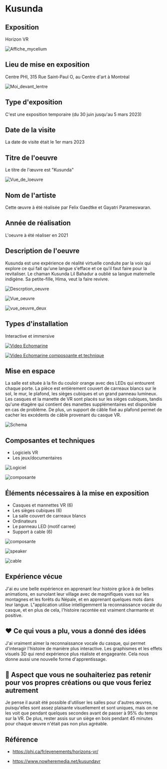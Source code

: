 # Kusunda

## Exposition

Horizon VR

![Affiche_mycelium](media/Mycelium_affiche.jpg)

## Lieu de mise en exposition

Centre PHI, 315 Rue Saint-Paul O, au Centre d'art à Montréal

![Moi_devant_lentre](media/Echomarine_devant_lentrée.jpg)

## Type d'exposition

C'est une exposition temporaire (du 30 juin jusqu'au 5 mars 2023)

## Date de la visite

La date de visite était le 1er mars 2023

## Titre de l'oeuvre

Le titre de l'œuvre est "Kusunda"

![Vue_de_loeuvre](media/Echomarine_vue_entrée_et_lumiere_rgb.jpg)

## Nom de l'artiste

Cette œuvre à été réalisée par Felix Gaedtke et Gayatri Parameswaran.

## Année de réalisation

L'oeuvre à été réaliser en 2021

## Description de l'oeuvre

Kusunda est une expérience de réalité virtuelle conduite par la voix qui explore ce qui fait qu'une langue s'efface et ce qu'il faut faire pour la revitaliser. Le chaman Kusunda Lil Bahadur a oublié sa langue maternelle indigène. Sa petite-fille, Hima, veut la faire revivre.

![Descrption_oeuvre](media/Echomarine_affiche_degors.jpg)

![Vue_oeuvre](media/Echomarine_vue_derriere_tablette_trepied.jpg)

![vue_oeuvre_deux](media/Echomarine_vue_droite_tablette_trepied.jpg)

## Types d'installation

Interactive et immersive

[![Video Echomarine](https://www.youtube.com/shorts/WCgniecBKQY)](https://www.youtube.com/shorts/WCgniecBKQY)

[![Video Echomarine composoante et technique](https://youtube.com/shorts/SXMx00EYUBM)](https://youtube.com/shorts/SXMx00EYUBM)

## Mise en espace

La salle est située à la fin du couloir orange avec des LEDs qui entourent chaque porte. La pièce est entièrement couvert de carreaux blancs sur le sol, le mur, le plafond, les sièges cubiques et un grand panneau lumineux. Les casques et la manette de VR sont placés sur les sièges cubiques, tandis qu'une étagère qui contient des manettes supplémentaires est disponible en cas de problème. De plus, un support de câble fixé au plafond permet de cacher les excédents de câble provenant du casque VR.

![Schema](media/SchemaEchomarine.png)

## Composantes et techniques

- Logiciels VR
- Les jeux/documentaires

![Logiciel](media/Echomarine_logiciel.PNG)

![composante](media/Echomarine_les_trois_projecteurs.jpg)

## Éléments nécessaires à la mise en exposition

- Casques et mannettes VR (6)
- Les sièges cubiques (6)
- La salle couvert de carreaux blancs
- Ordinateurs
- Le panneau LED (motif carree)
- Support à cable (6)

![composante](media/Echomarine_les_trois_projecteurs.jpg)

![speaker](media/Echomarine_haut-parleur.jpg)

![cable](media/Echomarine_prise_cable.jpg)

## Expérience vécue

J'ai eu une belle expérience en apprenant leur histoire grâce à de belles animations, en survolant leur village avec de magnifiques vues sur les montagnes et les forêts du Népale, et en apprenant quelques mots dans leur langue. L"application utilise intelligemment la reconnaissance vocale du casque, et en plus de cela, l'histoire racontée est vraiment charmante et positive.

## ❤️ Ce qui vous a plu, vous a donné des idées

J'ai vraiment aimer la reconnaissance vocale du casque, qui permet d'interagir l'histoire de manière plus interactive. Les graphismes et les effets visuels 3D qui rend expérience plus réaliste et engageante. Cela nous donne aussi une nouvelle forme d'apprentissage.

## 🤔 Aspect que vous ne souhaiteriez pas retenir pour vos propres créations ou que vous feriez autrement

Je pense il aurait été possible d'utiliser les salles pour d'autres œuvres, puisqu'elles sont assez plaisante visuellement et sont uniques, mais on ne les voit que pendant quelques secondes avant de passer à 95% du temps sur la VR. De plus, rester assis sur un siège en bois pendant 45 minutes pour chaque œuvre n'était pas non plus agréable.

## Référence

- https://phi.ca/fr/evenements/horizons-vr/

- https://www.nowheremedia.net/kusundavr
